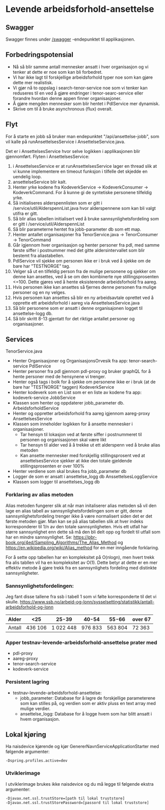 # Levende arbeidsforhold-ansettelse


## Swagger

Swagger finnes under [/swagger](https://testnav-levende-arbeidsforhold-ansettelse.intern.dev.nav.no/swagger-ui/index.html#/jobb-controller/ansettelseJobb) -endepunktet til
applikasjonen.

## Forbedringspotensial
* Nå så blir samme antall mennesker ansatt i hver organisasjon og vi tenker at dette er noe som kan bli forbedret.
* Vi har ikke lagt til forskjellige arbeidsforhold typer noe som kan gjøre dette mer realistisk.
* Vi gjør nå to oppslag i search-tenor-service noe som vi tenker kan reduseres til en ved å gjøre endringer i tenor-searc-service eller forandre hvordan denne appen finner organisasjoner.
* Å gjøre mengden mennesker som blir hentet i PdlService mer dynamisk.
* Skrive om til å bruke asynchronous (flux) overalt.

## Flyt
For å starte en jobb så bruker man endepunktet "/api/ansettelse-jobb", som vil kalle på runAnsettelsesService i AnsettelseService.java.

Det er i AnsettelsesService hvor selve logikken i applikasjonen blir gjennomført. 
Flyten i AnsettelsesService:
1. i AnsettelsesService er at runAnsettelsesService lager en thread slik at vi kunne implementere en timeout funksjon i tilfelle
det skjedde en uendelig loop.
2. ansettelseService blir kalt.
3. Henter yrke kodene fra KodeverkService -> KodeverkConsumer -> KodeverkCommand. For å kunne gi de syntetiske personene tilfeldig yrke.
4. Så initialiseres alderspennlisten som er gitt i /service/util/AlderspennList.java hvor alderspennene som kan bli valgt utifra er gitt.
5. Så blir alias tabellen initialisert ved å bruke sannsynlighetsfordeling som er gitt i /service/util/AlderspennList
6. Så blir parameterne hentet fra jobb-parameter db som ett map.
7. Henter antallet organisasjoner fra TenorService.java -> TenorConsumer -> TenorCommand
8. Går igjennom hver organisasjon og henter personer fra pdl, med samme første siffer i postnummer med det gitte aldersintervallet som blir bestemt fra aliastabellen.
9. PdlService vil sjekke om personen ikke er i bruk ved å sjekke om de bare har "TESTNORGE" tag.
10. Velger så ut en tilfeldig person fra de mulige personene og sjekker om denne kan ansettes, ved å se om den kombinerte nye stillingsprosenten <=100. Dette gjøres ved å hente eksisterende arbeidsforhold fra aareg.
11. Hvis personen ikke kan ansettes så fjernes denne personen fra mulige personer og en ny velges.
12. Hvis personen kan ansettes så blir en ny arbeidsavtale oprettet ved å opprette ett arbeidsforhold i aareg via AnsettelsesService.java
13. Så blir personene som er ansatt i denne organisajonen logget til ansettelse-logg db.
14. Så blir skritt 8-13 gjentatt for det riktige antallet personer og organisasjoner.

## Services
TenorService.java
* Henter Organisasjoner og OrganisasjonsOrvesik fra app: tenor-search-service
PdlService
* Henter personer fra pdl gjennom pdl-proxy og bruker graphQL for å hente personer med de hensynene vi trenger.
* Henter også tags i bolk for å sjekke om personene ikke er i bruk (at de bare har "TESTNORGE" taggen)
KodeverkService
* Henter kodeverk som en List<String> som er en liste av kodene fra app: kodeverk-service
JobbService
* Klassen som henter og oppdaterer jobb_parameter db.
ArbeidsforholdService
* Henter og oppretter arbeidsforhold fra aareg igjennom aareg-proxy
AnsettelsesService
* Klassen som inneholder logikken for å ansette mennesker i organisasjoner.
  * Tar hensyn til lokasjon ved at første siffer i postnummeret til personen og organisasjonen skal være likt
  * Tar hensyn til alder ved å å trekke ut ett alderspenn ved å bruke alias metoden
  * Kan ansette mennesker med forskjellig stillingsprosent ved at ansettelsesService sjekker at ikke den totale gjeldende stillingsprosenten er over 100%
* Henter verdiene som skal brukes fra jobb_parameter db
* Logger de som er ansatt i ansettelse_logg db
AnssettelsesLoggService
* Klassen som logger til ansettelses_logg db

### Forklaring av alias metoden
Alias metoden fungerer slik at når man initaliserer alias metoden så vil den lage en alias tabell 
av sannsynlighetsfordelingen som er gitt, denne sannsynlighetsfordeling trenger ikke å være normalisert
siden det er det første metoden gjør. 
Man kan se på alias tabellen slik at hver indeks korresponderer til 1/n av den totale sannsynligheten.
Hvis ett utfall har større sannsynlighet enn dette så må den bli delt opp og fordelt til utfall som har en mindre sannsynlighet.
Se: https://pbr-book.org/4ed/Sampling_Algorithms/The_Alias_Method og https://en.wikipedia.org/wiki/Alias_method
for en mer inngående forklaring.

For å sette opp tabellen har en kompleksitet på O(nlogn), men hvert trekk fra alis tabllen vil ha en kompleksitet av O(1).
Dette betyr at dette er en mer effektiv metode å gjøre trekk fra en sannsynlighets fordeling med distinkte sannsynligheter.

### Sannsynlighetsfordelingen:
Jeg fant disse tallene fra ssb i tabell 1 som vi følte korresponderte til det vi skulle.
https://www.ssb.no/arbeid-og-lonn/sysselsetting/statistikk/antall-arbeidsforhold-og-lonn

|  Alder | <25     | 25-39     | 40-54   | 55-66   | over 67 |
|---|---------|-----------|---------|---------|---------|
| Antall  | 436 106 | 1 022 448 | 976 833 | 563 804 | 72 363  |

### Apper testnav-levende-arbeidsforhold-ansettelse prater med 
* pdl-proxy
* aareg-proxy
* tenor-search-service
* kodeverk-service

### Persistent lagring
* testnav-levende-arbeidsforhold-ansettelse:
  * jobb_parameter: Database for å lagre de forskjellige parameterene som kan stilles på, og verdien som er aktiv pluss en text array med mulige verdier.
  * ansettelse_logg: Database for å logge hvem som har blitt ansatt i hvem organisasjon.


## Lokal kjøring

Ha naisdevice kjørende og kjør GenererNavnServiceApplicationStarter med følgende argumenter:
```
-Dspring.profiles.active=dev
```

### Utviklerimage

I utviklerimage brukes ikke naisdevice og du må legge til følgende ekstra argumenter:

```
-Djavax.net.ssl.trustStore=[path til lokal truststore]
-Djavax.net.ssl.trustStorePassword=[passord til lokal truststore]
```
